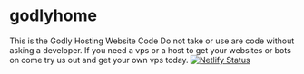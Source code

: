 # godlyhome
This is the Godly Hosting Website Code 
Do not take or use are code without asking a developer.
If you need a vps or a host to get your websites or bots on come try us out and get your own vps today.
[![Netlify Status](https://api.netlify.com/api/v1/badges/aaa67de5-93df-45fc-ab16-e4efcafbd639/deploy-status)](https://app.netlify.com/sites/modest-hugle-8c04fe/deploys)
